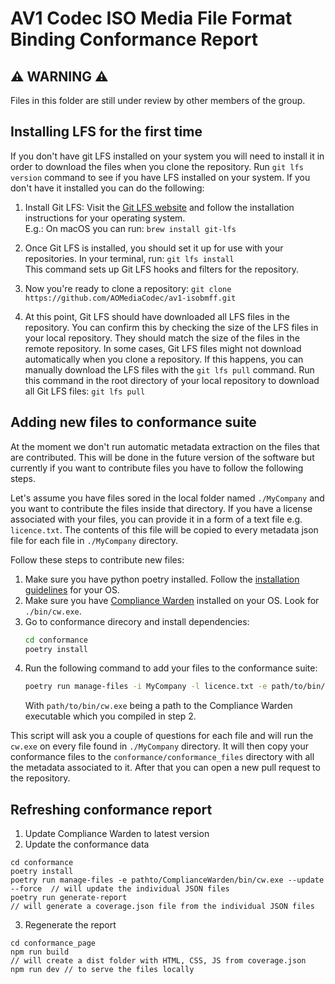 # AV1 Codec ISO Media File Format Binding Conformance Report

## :warning: **WARNING** :warning:

Files in this folder are still under review by other members of the group.

## Installing LFS for the first time

If you don't have git LFS installed on your system you will need to install it in order to download the files when you clone the repository.
Run `git lfs version` command to see if you have LFS installed on your system.
If you don't have it installed you can do the following:

1. Install Git LFS: Visit the [Git LFS website](https://git-lfs.github.com/) and follow the installation instructions for your operating system.  
E.g.: On macOS you can run: `brew install git-lfs`

2. Once Git LFS is installed, you should set it up for use with your repositories. In your terminal, run: `git lfs install`  
This command sets up Git LFS hooks and filters for the repository.

3. Now you're ready to clone a repository: `git clone https://github.com/AOMediaCodec/av1-isobmff.git`

4. At this point, Git LFS should have downloaded all LFS files in the repository. You can confirm this by checking the size of the LFS files in your local repository. They should match the size of the files in the remote repository. In some cases, Git LFS files might not download automatically when you clone a repository. If this happens, you can manually download the LFS files with the `git lfs pull` command. Run this command in the root directory of your local repository to download all Git LFS files: `git lfs pull`

## Adding new files to conformance suite

At the moment we don't run automatic metadata extraction on the files that are contributed. This will be done in the future version of the software but currently if you want to contribute files you have to follow the following steps. 

Let's assume you have files sored in the local folder named `./MyCompany` and you want to contribute the files inside that directory.
If you have a license associated with your files, you can provide it in a form of a text file e.g. `licence.txt`. The contents of this file will be copied to every metadata json file for each file in `./MyCompany` directory.

Follow these steps to contribute new files:

1. Make sure you have python poetry installed. Follow the [installation guidelines](https://python-poetry.org/docs/#installation) for your OS.
2. Make sure you have [Compliance Warden](https://github.com/gpac/ComplianceWarden) installed on your OS. Look for `./bin/cw.exe`.
2. Go to conformance direcory and install dependencies:  
    ```sh
    cd conformance
    poetry install
    ```
3. Run the following command to add your files to the conformance suite:    
    ```sh
    poetry run manage-files -i MyCompany -l licence.txt -e path/to/bin/cw.exe
    ```
    With `path/to/bin/cw.exe` being a path to the Compliance Warden executable which you compiled in step 2.

This script will ask you a couple of questions for each file and will run the `cw.exe` on every file found in `./MyCompany` directory.
It will then copy your conformance files to the `conformance/conformance_files` directory with all the metadata associated to it.
After that you can open a new pull request to the repository.

## Refreshing conformance report

1. Update Compliance Warden to latest version
2. Update the conformance data
```
cd conformance
poetry install
poetry run manage-files -e pathto/ComplianceWarden/bin/cw.exe --update --force  // will update the individual JSON files
poetry run generate-report                                                      // will generate a coverage.json file from the individual JSON files
```
3. Regenerate the report
```
cd conformance_page
npm run build                                                                   // will create a dist folder with HTML, CSS, JS from coverage.json
npm run dev // to serve the files locally
```